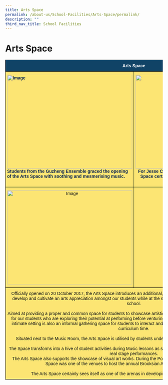 ```yaml
---
title: Arts Space
permalink: /about-us/School-Facilities/Arts-Space/permalink/
description: ""
third_nav_title: School Facilities
---
```

Arts Space
==========
<style type="text/css">
.tg  {border-collapse:collapse;border-spacing:0;}
.tg td{border-color:black;border-style:solid;border-width:1px;font-family:Arial, sans-serif;font-size:14px;
  overflow:hidden;padding:10px 5px;word-break:normal;}
.tg th{border-color:black;border-style:solid;border-width:1px;font-family:Arial, sans-serif;font-size:14px;
  font-weight:normal;overflow:hidden;padding:10px 5px;word-break:normal;}
.tg .tg-eeyf{background-color:#fce573;color:#0a2552;font-weight:bold;text-align:center;vertical-align:top}
.tg .tg-5tgd{background-color:#fce573;text-align:center;vertical-align:top}
.tg .tg-py7v{background-color:#104366;color:#FFF;font-weight:bold;text-align:center;vertical-align:top}
.tg .tg-ohmj{background-color:#FCE573;color:#0A2552;font-weight:bold;text-align:left;vertical-align:top}
.tg .tg-ejyt{background-color:#fce573;text-align:left;vertical-align:top}
</style>
<table class="tg">
<thead>
  <tr>
    <th class="tg-py7v" colspan="2">Arts Space</th>
  </tr>
</thead>
<tbody>
  <tr>
    <td class="tg-ohmj"><img src="https://northbrookssec.moe.edu.sg/qql/slot/catalog/pc17/1e699d600_16355.jpg" alt="Image" width="400" height="300"><br><span style="font-style:normal">Students from the Guzheng Ensemble graced the opening of the Arts Space with soothing and mesmerising music.</span><br></td>
    <td class="tg-eeyf"><img src="https://northbrookssec.moe.edu.sg/qql/slot/catalog/pc17/11b37929b_16356.jpg" alt="Image" width="400" height="300"><br><span style="font-style:normal">For Jesse Chaleff Baldevarona from 3 Teamwork, the Arts Space certainly gives him an opportunity to perform for small student audience.</span><br></td>
  </tr>
  <tr>
    <td class="tg-5tgd"><img src="https://northbrookssec.moe.edu.sg/qql/slot/catalog/pc17/0935425b7_16357.jpeg" alt="Image" width="400" height="300"></td>
    <td class="tg-ejyt"></td>
  </tr>
  <tr>
    <td class="tg-5tgd" colspan="2">Officially opened on 20 October 2017, the Arts Space introduces an additional, permanent feature that recognises the efforts to develop and cultivate an arts appreciation amongst our students while at the same time, flourish a vibrant culture of the arts in school.<br><br>Aimed at providing a proper and common space for students to showcase artistic works, the Arts Space becomes a stepping stone for our students who are exploring their potential at performing before venturing to perform for a wider audience. The small and intimate setting is also an informal gathering space for students to interact and express their creative talents and interests after curriculum time. <br><br>Situated next to the Music Room, the Arts Space is utilised by students undergoing the General Music Programme (GMP).<br> <br><span style="font-weight:400;font-style:normal">The Space</span> transforms into a hive of student activities during Music lessons as students rehearse their presentations and simulate real stage performances. <br>The Arts Space also supports the showcase of visual art works. During the Post-Examination Activity (PEA) week recently, the Space was one of the venues to host the annual Brooksian Art Exhibition entitled <span style="font-weight:bold">SOARTS</span>. <br><br>The Arts Space certainly sees itself as one of the arenas in developing and grooming potentials in the arts.<br></td>
  </tr>
</tbody>
</table>